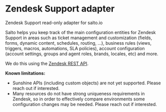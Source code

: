 # Zendesk Support adapter

Zendesk Support read-only adapter for salto.io

Salto helps you keep track of the main configuration entities for Zendesk Support in areas such as ticket management and customization (fields, forms, dynamic content, schedules, routing, …), business rules (views, triggers, macros, automations, SLA policies), account configuration (account settings, groups and agent roles, brands, locales, etc) and more.

We do this using the [Zendesk REST API](<https://developer.zendesk.com/api-reference/>).

**Known limitations:**
* Sunshine APIs (including custom objects) are not yet supported. Please reach out if interested.
* Many resources do not have strong uniqueness requirements in Zendesk, so in order to effectively compare environments some configuration changes may be needed. Please reach out if interested.
